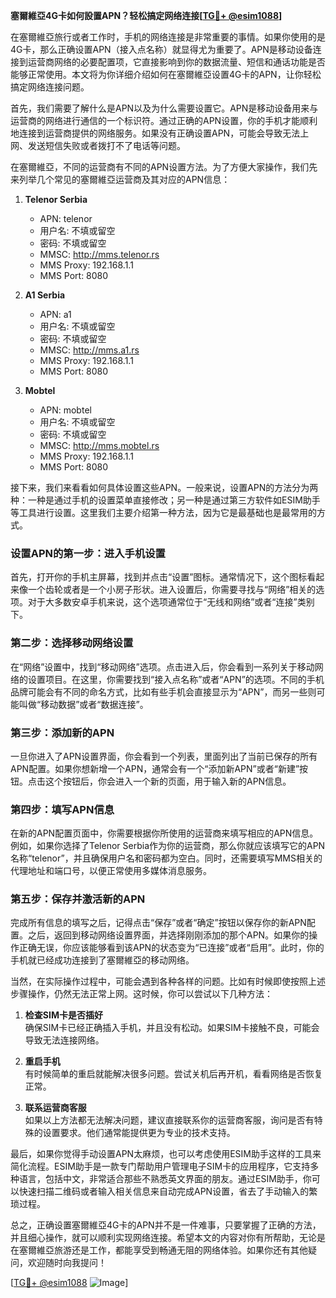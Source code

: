 **塞爾維亞4G卡如何設置APN？轻松搞定网络连接[[TG💪+ @esim1088](https://t.me/s/esim1088)]**

在塞爾維亞旅行或者工作时，手机的网络连接是非常重要的事情。如果你使用的是4G卡，那么正确设置APN（接入点名称）就显得尤为重要了。APN是移动设备连接到运营商网络的必要配置项，它直接影响到你的数据流量、短信和通话功能是否能够正常使用。本文将为你详细介绍如何在塞爾維亞设置4G卡的APN，让你轻松搞定网络连接问题。

首先，我们需要了解什么是APN以及为什么需要设置它。APN是移动设备用来与运营商的网络进行通信的一个标识符。通过正确的APN设置，你的手机才能顺利地连接到运营商提供的网络服务。如果没有正确设置APN，可能会导致无法上网、发送短信失败或者拨打不了电话等问题。

在塞爾維亞，不同的运营商有不同的APN设置方法。为了方便大家操作，我们先来列举几个常见的塞爾維亞运营商及其对应的APN信息：

1. **Telenor Serbia**
   - APN: telenor
   - 用户名: 不填或留空
   - 密码: 不填或留空
   - MMSC: http://mms.telenor.rs
   - MMS Proxy: 192.168.1.1
   - MMS Port: 8080

2. **A1 Serbia**
   - APN: a1
   - 用户名: 不填或留空
   - 密码: 不填或留空
   - MMSC: http://mms.a1.rs
   - MMS Proxy: 192.168.1.1
   - MMS Port: 8080

3. **Mobtel**
   - APN: mobtel
   - 用户名: 不填或留空
   - 密码: 不填或留空
   - MMSC: http://mms.mobtel.rs
   - MMS Proxy: 192.168.1.1
   - MMS Port: 8080

接下来，我们来看看如何具体设置这些APN。一般来说，设置APN的方法分为两种：一种是通过手机的设置菜单直接修改；另一种是通过第三方软件如ESIM助手等工具进行设置。这里我们主要介绍第一种方法，因为它是最基础也是最常用的方式。

### 设置APN的第一步：进入手机设置

首先，打开你的手机主屏幕，找到并点击“设置”图标。通常情况下，这个图标看起来像一个齿轮或者是一个小房子形状。进入设置后，你需要寻找与“网络”相关的选项。对于大多数安卓手机来说，这个选项通常位于“无线和网络”或者“连接”类别下。

### 第二步：选择移动网络设置

在“网络”设置中，找到“移动网络”选项。点击进入后，你会看到一系列关于移动网络的设置项目。在这里，你需要找到“接入点名称”或者“APN”的选项。不同的手机品牌可能会有不同的命名方式，比如有些手机会直接显示为“APN”，而另一些则可能叫做“移动数据”或者“数据连接”。

### 第三步：添加新的APN

一旦你进入了APN设置界面，你会看到一个列表，里面列出了当前已保存的所有APN配置。如果你想新增一个APN，通常会有一个“添加新APN”或者“新建”按钮。点击这个按钮后，你会进入一个新的页面，用于输入新的APN信息。

### 第四步：填写APN信息

在新的APN配置页面中，你需要根据你所使用的运营商来填写相应的APN信息。例如，如果你选择了Telenor Serbia作为你的运营商，那么你就应该填写它的APN名称“telenor”，并且确保用户名和密码都为空白。同时，还需要填写MMS相关的代理地址和端口号，以便正常使用多媒体消息服务。

### 第五步：保存并激活新的APN

完成所有信息的填写之后，记得点击“保存”或者“确定”按钮以保存你的新APN配置。之后，返回到移动网络设置界面，并选择刚刚添加的那个APN。如果你的操作正确无误，你应该能够看到该APN的状态变为“已连接”或者“启用”。此时，你的手机就已经成功连接到了塞爾維亞的移动网络。

当然，在实际操作过程中，可能会遇到各种各样的问题。比如有时候即使按照上述步骤操作，仍然无法正常上网。这时候，你可以尝试以下几种方法：

1. **检查SIM卡是否插好**  
   确保SIM卡已经正确插入手机，并且没有松动。如果SIM卡接触不良，可能会导致无法连接网络。

2. **重启手机**  
   有时候简单的重启就能解决很多问题。尝试关机后再开机，看看网络是否恢复正常。

3. **联系运营商客服**  
   如果以上方法都无法解决问题，建议直接联系你的运营商客服，询问是否有特殊的设置要求。他们通常能提供更为专业的技术支持。

最后，如果你觉得手动设置APN太麻烦，也可以考虑使用ESIM助手这样的工具来简化流程。ESIM助手是一款专门帮助用户管理电子SIM卡的应用程序，它支持多种语言，包括中文，非常适合那些不熟悉英文界面的朋友。通过ESIM助手，你可以快速扫描二维码或者输入相关信息来自动完成APN设置，省去了手动输入的繁琐过程。

总之，正确设置塞爾維亞4G卡的APN并不是一件难事，只要掌握了正确的方法，并且细心操作，就可以顺利实现网络连接。希望本文的内容对你有所帮助，无论是在塞爾維亞旅游还是工作，都能享受到畅通无阻的网络体验。如果你还有其他疑问，欢迎随时向我提问！

[[TG💪+ @esim1088](https://t.me/s/esim1088) ![Image](https://i.postimg.cc/4NQfJmqS/Snipaste-2025-05-13-00-14-12.png)]